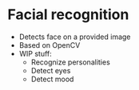 # Facial recognition

* Detects face on a provided image
* Based on OpenCV
* WIP stuff:
    * Recognize personalities
    * Detect eyes
    * Detect mood

